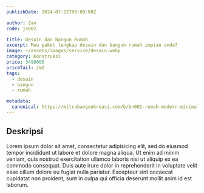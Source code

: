 ```yaml
---
publishDate: 2024-07-22T00:00:00Z

author: Zan
code: js002

title: Desain dan Bangun Rumah
excerpt: Mau paket lengkap desain dan bangun rumah impian anda?
image: ~/assets/images/service/desain.webp
category: Konstruksi
price: 3499000
priceTail: /m2
tags:
  - desain
  - bangun
  - rumah

metadata:
  canonical: https://mitrabangunkreasi.com/b/bn001-rumah-modern-minimalis
---
```


## Deskripsi

Lorem ipsum dolor sit amet, consectetur adipisicing elit, sed do eiusmod tempor incididunt ut labore et dolore magna aliqua. Ut enim ad minim veniam, quis nostrud exercitation ullamco laboris nisi ut aliquip ex ea commodo consequat. Duis aute irure dolor in reprehenderit in voluptate velit esse cillum dolore eu fugiat nulla pariatur. Excepteur sint occaecat cupidatat non proident, sunt in culpa qui officia deserunt mollit anim id est laborum.
